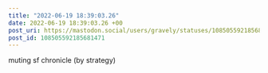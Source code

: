 ```yaml
---
title: "2022-06-19 18:39:03.26"
date: 2022-06-19 18:39:03.26 +00
post_uri: https://mastodon.social/users/gravely/statuses/108505592185681471
post_id: 108505592185681471
---
```

muting sf chronicle (by strategy)


